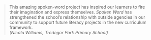 > This amazing spoken-word project has inspired our learners to fire their imagination and express themselves. *Spoken Word* has strengthened the school’s relationship with outside agencies in our community to support future literacy projects in the new curriculum framework.<br /><cite>(Nicola Williams, Tredegar Park Primary School)
